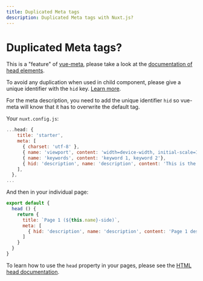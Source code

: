 ```yaml
---
title: Duplicated Meta tags
description: Duplicated Meta tags with Nuxt.js?
---
```


# Duplicated Meta tags?

This is a "feature" of [vue-meta](https://github.com/nuxt/vue-meta), please take a look at the [documentation of head elements](/guide/views#html-head).

<div class="Alert">

To avoid any duplication when used in child component, please give a unique identifier with the <code>hid</code> key. [Learn more](https://vue-meta.nuxtjs.org/api/#tagidkeyname).

</div>

For the meta description, you need to add the unique identifier `hid` so vue-meta will know that it has to overwrite the default tag.

Your `nuxt.config.js`:

```js
...head: {
    title: 'starter',
    meta: [
      { charset: 'utf-8' },
      { name: 'viewport', content: 'width=device-width, initial-scale=1' },
      { name: 'keywords', content: 'keyword 1, keyword 2'},
      { hid: 'description', name: 'description', content: 'This is the generic description.'}
    ],
  },
...
```

And then in your individual page:

```js
export default {
  head () {
    return {
      title: `Page 1 (${this.name}-side)`,
      meta: [
        { hid: 'description', name: 'description', content: 'Page 1 description' }
      ]
    }
  }
}
```

To learn how to use the `head` property in your pages, please see the [HTML head documentation](/guide/views#html-head).
